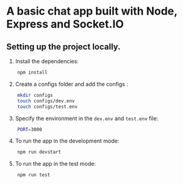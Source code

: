 # A basic chat app built with Node, Express and Socket.IO

## Setting up the project locally.
1. Install the dependencies:
```sh
    npm install
```
2. Create a configs folder and add the configs :
```sh
    mkdir configs
    touch configs/dev.env
    touch configs/test.env
```
3. Specify the environment in the ```dev.env``` and ```test.env``` file:
```sh
    PORT=3000
```
4. To run the app in the development mode:
```sh
    npm run devstart
```
5. To run the app in the test mode:
```sh
    npm run test
```
